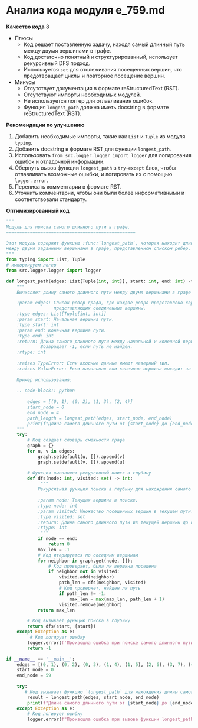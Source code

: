 # Анализ кода модуля e_759.md

**Качество кода**
8
-  Плюсы
    - Код решает поставленную задачу, находя самый длинный путь между двумя вершинами в графе.
    - Код достаточно понятный и структурированный, использует рекурсивный DFS подход.
    - Используется `set` для отслеживания посещенных вершин, что предотвращает циклы и повторное посещение вершин.
-  Минусы
    - Отсутствует документация в формате reStructuredText (RST).
    - Отсутствуют импорты необходимых модулей.
    - Не используется логгер для отлавливания ошибок.
    -  Функция `longest_path` должна иметь docstring в формате reStructuredText (RST).

**Рекомендации по улучшению**
1. Добавить необходимые импорты, такие как `List` и `Tuple` из модуля `typing`.
2. Добавить docstring в формате RST для функции `longest_path`.
3. Использовать `from src.logger.logger import logger` для логирования ошибок и отладочной информации.
4. Обернуть вызов функции `longest_path` в `try-except` блок, чтобы отлавливать возможные ошибки, и логировать их с помощью `logger.error`.
5. Переписать комментарии в формате RST.
6. Уточнить комментарии, чтобы они были более информативными и соответствовали стандарту.

**Оптимизированный код**
```python
"""
Модуль для поиска самого длинного пути в графе.
=================================================

Этот модуль содержит функцию :func:`longest_path`, которая находит длину самого длинного пути
между двумя заданными вершинами в графе, представленном списком ребер.
"""
from typing import List, Tuple
# импортируем логер
from src.logger.logger import logger

def longest_path(edges: List[Tuple[int, int]], start: int, end: int) -> int:
    """
    Вычисляет длину самого длинного пути между двумя вершинами в графе без повторения вершин.

    :param edges: Список ребер графа, где каждое ребро представлено кортежем из двух целых чисел,
                  представляющих соединенные вершины.
    :type edges: List[Tuple[int, int]]
    :param start: Начальная вершина пути.
    :type start: int
    :param end: Конечная вершина пути.
    :type end: int
    :return: Длина самого длинного пути между начальной и конечной вершинами.
             Возвращает -1, если путь не найден.
    :rtype: int
    
    :raises TypeError: Если входные данные имеют неверный тип.
    :raises ValueError: Если начальная или конечная вершина выходит за допустимые границы графа.
    
    Пример использования:
    
    .. code-block:: python
    
        edges = [(0, 1), (0, 2), (1, 3), (2, 4)]
        start_node = 0
        end_node = 4
        path_length = longest_path(edges, start_node, end_node)
        print(f"Длина самого длинного пути от {start_node} до {end_node}: {path_length}") # Вывод: 2
    """
    try:
        # Код создает словарь смежности графа
        graph = {}
        for u, v in edges:
            graph.setdefault(u, []).append(v)
            graph.setdefault(v, []).append(u)

        # Функция выполняет рекурсивный поиск в глубину
        def dfs(node: int, visited: set) -> int:
             """
            Рекурсивная функция поиска в глубину для нахождения самого длинного пути.
            
            :param node: Текущая вершина в поиске.
            :type node: int
            :param visited: Множество посещенных вершин в текущем пути.
            :type visited: set
            :return: Длина самого длинного пути из текущей вершины до конечной.
            :rtype: int
             """
            if node == end:
                return 0
            max_len = -1
            # Код итерируется по соседним вершинам
            for neighbor in graph.get(node, []):
                # Код проверяет, была ли вершина посещена
                if neighbor not in visited:
                    visited.add(neighbor)
                    path_len = dfs(neighbor, visited)
                    # Код проверяет, найден ли путь
                    if path_len != -1:
                        max_len = max(max_len, path_len + 1)
                    visited.remove(neighbor)
            return max_len

        # Код вызывает функцию поиска в глубину
        return dfs(start, {start})
    except Exception as e:
         # Код логирует ошибку
        logger.error(f'Произошла ошибка при поиске самого длинного пути', exc_info=True)
        return -1

if __name__ == '__main__':
    edges = [(0, 1), (0, 2), (0, 3), (1, 4), (1, 5), (2, 6), (3, 7), (4, 8), (4, 9), (5, 10), (6, 11), (7, 12), (8, 13), (9, 14), (10, 15), (11, 16), (12, 17), (13, 18), (14, 19), (15, 20), (16, 21), (17, 22), (18, 23), (19, 24), (20, 25), (21, 26), (22, 27), (23, 28), (24, 29), (25, 30), (26, 31), (27, 32), (28, 33), (29, 34), (30, 35), (31, 36), (32, 37), (33, 38), (34, 39), (35, 40), (36, 41), (37, 42), (38, 43), (39, 44), (40, 45), (41, 46), (42, 47), (43, 48), (44, 49), (45, 50), (46, 51), (47, 52), (48, 53), (49, 54), (50, 55), (51, 56), (52, 57), (53, 58), (54, 59)]
    start_node = 0
    end_node = 59
    
    try:
       # Код вызывает функцию `longest_path` для нахождения длины самого длинного пути
        result = longest_path(edges, start_node, end_node)
        print(f"Длина самого длинного пути от {start_node} до {end_node}: {result}")
    except Exception as e:
        # Код логирует ошибку
        logger.error(f"Произошла ошибка при вызове функции longest_path", exc_info=True)
```